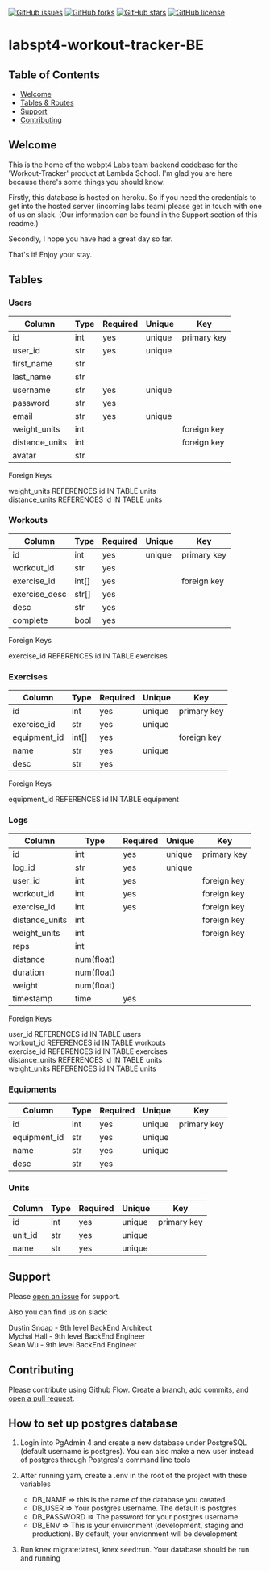[![GitHub issues](https://img.shields.io/github/issues/workout-tracktor/labspt4-workout-tracker-BE)](https://github.com/workout-tracktor/labspt4-workout-tracker-BE/issues)
[![GitHub forks](https://img.shields.io/github/forks/workout-tracktor/labspt4-workout-tracker-BE)](https://github.com/workout-tracktor/labspt4-workout-tracker-BE/network)
[![GitHub stars](https://img.shields.io/github/stars/workout-tracktor/labspt4-workout-tracker-BE)](https://github.com/workout-tracktor/labspt4-workout-tracker-BE/stargazers)
[![GitHub license](https://img.shields.io/github/license/workout-tracktor/labspt4-workout-tracker-BE)](https://github.com/workout-tracktor/labspt4-workout-tracker-BE)

# labspt4-workout-tracker-BE

## Table of Contents

- [Welcome](#welcome)
- [Tables & Routes](#tables)
- [Support](#support)
- [Contributing](#contributing)

## Welcome

This is the home of the webpt4 Labs team backend codebase for the 'Workout-Tracker' product at Lambda School. I'm glad you are here because there's some things you should know:

Firstly, this database is hosted on heroku. So if you need the credentials to get into the hosted server (incoming labs team) please get in touch with one of us on slack. (Our information can be found in the Support section of this readme.)

Secondly, I hope you have had a great day so far.

That's it! Enjoy your stay.

## Tables

### Users
| Column        |     Type      |    Required   |   Unique      |     Key       | 
| ------------- | ------------- | ------------- | ------------- | ------------- |
|     id        |  int          |    yes        | unique        | primary key   |
|  user_id      |  str          |   yes         | unique        |               |
| first_name    | str           |               |               |               |
|  last_name    | str           |               |               |               |
|  username     | str           |    yes        | unique        |               |
|  password     | str           |    yes        |               |               |
|   email       | str           |    yes        | unique        |               |
| weight_units  | int           |               |               |foreign key    |
|distance_units | int           |               |               |foreign key    |
| avatar        | str           |               |               |               |

Foreign Keys

weight_units REFERENCES id IN TABLE units </br>
distance_units REFERENCES id IN TABLE units

### Workouts
| Column        |     Type      |    Required   |   Unique      |     Key       | 
| ------------- | ------------- | ------------- | ------------- | ------------- |
|     id        |  int          |    yes        | unique        | primary key   |
|workout_id     |  str          |   yes         |               |               |
|exercise_id    | int[]         |  yes          |               |foreign key    |
|exercise_desc  | str[]         |  yes          |               |               |
| desc          | str           |    yes        |               |               |
|  complete     | bool          |    yes        |               |               |

Foreign Keys

exercise_id REFERENCES id IN TABLE exercises

### Exercises
| Column        |     Type      |    Required   |   Unique      |     Key       | 
| ------------- | ------------- | ------------- | ------------- | ------------- |
|     id        |  int          |    yes        | unique        | primary key   |
|exercise_id    |  str          |   yes         | unique        |               |
|equipment_id   | int[]         | yes           |               |foreign key    |
|      name     | str           | yes           | unique        |               |
|  desc         | str           |    yes        |               |               |

Foreign Keys

equipment_id REFERENCES id IN TABLE equipment

### Logs 
| Column        |     Type      |    Required   |   Unique      |     Key       | 
| ------------- | ------------- | ------------- | ------------- | ------------- |
|     id        |  int          |    yes        | unique        | primary key   |
|  log_id       |  str          |   yes         | unique        |               |
| user_id       | int           |  yes          |               |foreign key    |
| workout_id    | int           |  yes          |               |foreign key    |
| exercise_id   | int           |    yes        |               |foreign key    |
|distance_units | int           |               |               |foreign key    |
|weight_units   | int           |               |               |foreign key    |
| reps          | int           |               |               |               |
|distance       | num(float)    |               |               |               |
|duration       | num(float)    |               |               |               |
|weight         | num(float)    |               |               |               |
| timestamp     | time          |  yes          |               |               |

Foreign Keys

user_id REFERENCES id IN TABLE users </br>
workout_id REFERENCES id IN TABLE workouts </br>
exercise_id REFERENCES id IN TABLE exercises </br>
distance_units REFERENCES id IN TABLE units </br>
weight_units REFERENCES id IN TABLE units

### Equipments
| Column        |     Type      |    Required   |   Unique      |     Key       | 
| ------------- | ------------- | ------------- | ------------- | ------------- |
|     id        |  int          |    yes        | unique        | primary key   |
|equipment_id   |  str          |   yes         | unique        |               |
|name           | str           |  yes          | unique        |               |
|desc           | str           |  yes          |               |               |

### Units
| Column        |     Type      |    Required   |   Unique      |     Key       | 
| ------------- | ------------- | ------------- | ------------- | ------------- |
|     id        |  int          |    yes        | unique        | primary key   |
| unit_id       |  str          |   yes         | unique        |               |
| name          | str           |  yes          | unique        |               |
                                                                                 

## Support

Please [open an issue](https://github.com/workout-tracktor/labspt4-workout-tracker-BE/issues/new) for support. 

Also you can find us on slack:

Dustin Snoap - 9th level BackEnd Architect </br>
Mychal Hall - 9th level BackEnd Engineer </br>
Sean Wu - 9th level BackEnd Engineer


## Contributing

Please contribute using [Github Flow](https://guides.github.com/introduction/flow/). Create a branch, add commits, and [open a pull request](https://github.com/workout-tracktor/labspt4-workout-tracker-BE/compare).

## How to set up postgres database

1. Login into PgAdmin 4 and create a new database under PostgreSQL (default username is postgres). You can also
make a new user instead of postgres through Postgres's command line tools

2. After running yarn, create a .env in the root of the project with these variables 

    * DB_NAME => this is the name of the database you created
    * DB_USER => Your postgres username. The default is postgres
    * DB_PASSWORD => The password for your postgres username
    * DB_ENV => This is your environment (development, staging and production). By default, your envionment will be development

3. Run knex migrate:latest, knex seed:run. Your database should be run and running
